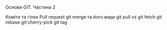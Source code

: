 Основи GIT. Частина 2

Коміти та гілки
Pull request
git merge та його види
git pull vs git fetch
git rebase
git cherry-pick
git tag